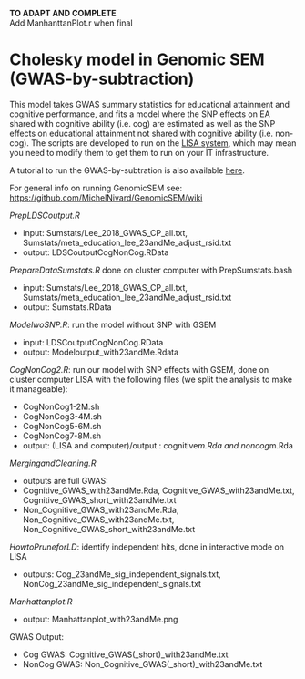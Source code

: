 **TO ADAPT AND COMPLETE**  
Add ManhanttanPlot.r when final

# Cholesky model in Genomic SEM (GWAS-by-subtraction) 

This model takes GWAS summary statistics for educational attainment and cognitive performance, and fits a model where the SNP effects on EA shared with cognitive ability (i.e. cog) are estimated as well as the SNP effects on educational attainment not shared with cognitive ability (i.e. non-cog). The scripts are developed to run on the [LISA system](https://userinfo.surfsara.nl/systems/lisa), which may mean you need to modify them to get them to run on your IT infrastructure. 

A tutorial to run the GWAS-by-subtration is also available [here](https://rpubs.com/MichelNivard/565885).


For general info on running GenomicSEM see: https://github.com/MichelNivard/GenomicSEM/wiki 

*PrepLDSCoutput.R*
- input: Sumstats/Lee_2018_GWAS_CP_all.txt, Sumstats/meta_education_lee_23andMe_adjust_rsid.txt
- output: LDSCoutputCogNonCog.RData

*PrepareDataSumstats.R* done on cluster computer with PrepSumstats.bash
- input: Sumstats/Lee_2018_GWAS_CP_all.txt, Sumstats/meta_education_lee_23andMe_adjust_rsid.txt
- output: Sumstats.RData

*ModelwoSNP.R*: run the model without SNP with GSEM
- input: LDSCoutputCogNonCog.RData
- output: Modeloutput_with23andMe.Rdata

*CogNonCog2.R*: run our model with SNP effects with GSEM, done on cluster computer LISA with the following files (we split the analysis to make it manageable): 
- CogNonCog1-2M.sh
- CogNonCog3-4M.sh
- CogNonCog5-6M.sh 
- CogNonCog7-8M.sh
- output: (LISA and computer)/output : cognitive*m.Rda and noncog*m.Rda 

*MergingandCleaning.R* 
- outputs are full GWAS: 
- Cognitive_GWAS_with23andMe.Rda, Cognitive_GWAS_with23andMe.txt, Cognitive_GWAS_short_with23andMe.txt
- Non_Cognitive_GWAS_with23andMe.Rda, Non_Cognitive_GWAS_with23andMe.txt, Non_Cognitive_GWAS_short_with23andMe.txt

*HowtoPruneforLD*: identify independent hits, done in interactive mode on LISA
- outputs: Cog_23andMe_sig_independent_signals.txt, NonCog_23andMe_sig_independent_signals.txt		

*Manhattanplot.R*
- output: Manhattanplot_with23andMe.png

GWAS Output: 
- Cog GWAS: Cognitive_GWAS(_short)_with23andMe.txt
- NonCog GWAS:  Non_Cognitive_GWAS(_short)_with23andMe.txt

